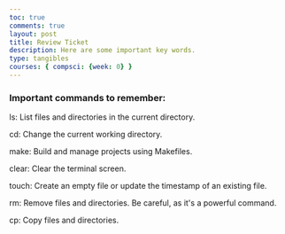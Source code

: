 ```yaml
---
toc: true
comments: true
layout: post
title: Review Ticket
description: Here are some important key words. 
type: tangibles
courses: { compsci: {week: 0} }
---
```


### Important commands to remember:
ls: List files and directories in the current directory.

cd: Change the current working directory.

make: Build and manage projects using Makefiles.

clear: Clear the terminal screen.

touch: Create an empty file or update the timestamp of an existing file.

rm: Remove files and directories. Be careful, as it's a powerful command.

cp: Copy files and directories.
